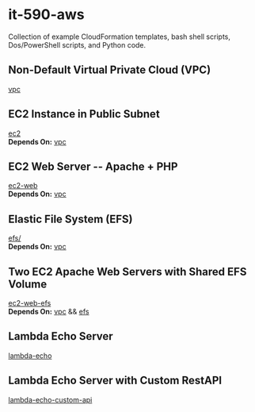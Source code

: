 # it-590-aws

Collection of example CloudFormation templates, bash shell scripts, Dos/PowerShell scripts, and Python code.

## Non-Default Virtual Private Cloud (VPC)
<a href="vpc/">vpc</a>


## EC2 Instance in Public Subnet

<a href="ec2/">ec2</a></br>
**Depends On:** <a href="vpc/">vpc</a>

## EC2 Web Server -- Apache + PHP

<a href="ec2-web/">ec2-web</a></br>
**Depends On:** <a href="vpc/">vpc</a>

## Elastic File System (EFS)

<a href="efs">efs/</a></br>
**Depends On:** <a href="vpc/">vpc</a>

## Two EC2 Apache Web Servers with Shared EFS Volume

<a href="ec2-web-efs/">ec2-web-efs</a></br>
**Depends On:** <a href="vpc/">vpc</a> && <a href="efs">efs</a></br>

## Lambda Echo Server

<a href="lambda-echo/">lambda-echo</a>

## Lambda Echo Server with Custom RestAPI

<a href="lambda-echo-custom-api/">lambda-echo-custom-api</a>
